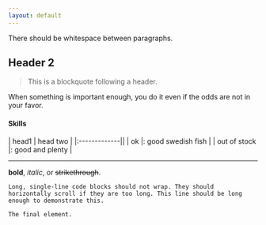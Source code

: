 ```yaml
---
layout: default
---
```


There should be whitespace between paragraphs.

## Header 2

> This is a blockquote following a header.
>
When something is important enough, you do it even if the odds are not in your favor.


#### Skills

| head1        | head two          |
|:-------------||
| ok           |: good swedish fish |
| out of stock |: good and plenty   |


* * *
**bold**, _italic_, or ~~strikethrough~~.

```
Long, single-line code blocks should not wrap. They should horizontally scroll if they are too long. This line should be long enough to demonstrate this.
```

```
The final element.
```
